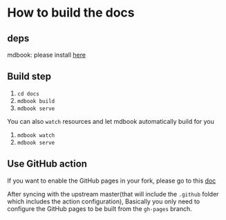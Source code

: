 # How to build the docs

## deps

mdbook: please install [here](https://github.com/rust-lang/mdBook)

## Build step

1. `cd docs`
2. `mdbook build`
3. `mdbook serve`

You can also `watch` resources and let mdbook automatically build for you

1. `mdbook watch`
2. `mdbook serve`

## Use GitHub action

If you want to enable the GitHub pages in your fork, please go to this [doc](https://github.com/peaceiris/actions-mdbook)

After syncing with the upstream master(that will include the `.github` folder which includes the action configuration), Basically you only need to configure the GitHub pages to be built from the `gh-pages` branch.